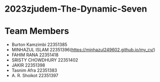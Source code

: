 # 2023zjudem-The-Dynamic-Seven

# Team Members 
* Burton Kamzimbi 22351385
* MINHAZUL ISLAM 22351396(https://minhazul249602.github.io/my_cv/)
* FAHIM RANA 22351418
* SRISTY CHOWDHURY 22351402
* JAKIR 22351398
* Tasnim Afra 22351383
* A. R. Shoikot 22351397

